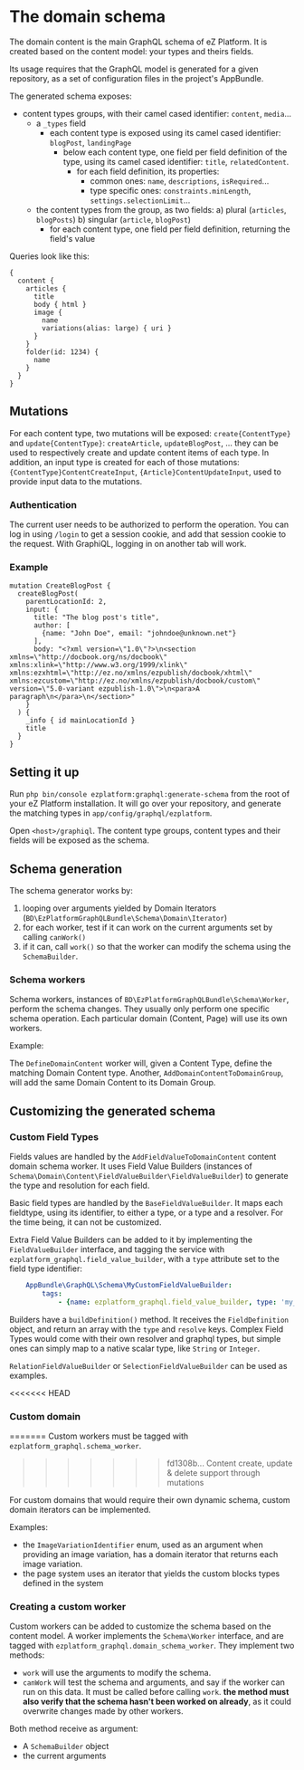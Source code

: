 # The domain schema

The domain content is the main GraphQL schema of eZ Platform. It is created based on the content model: 
your types and theirs fields.

Its usage requires that the GraphQL model is generated for a given repository,
as a set of configuration files in the project's AppBundle.

The generated schema exposes:
- content types groups, with their camel cased identifier: `content`, `media`...
    - a `_types` field
        - each content type is exposed using its camel cased identifier: `blogPost`, `landingPage`
            - below each content type, one field per field definition of the type, using its
              camel cased identifier: `title`, `relatedContent`.
                - for each field definition, its properties:
                    - common ones: `name`, `descriptions`, `isRequired`...
                    - type specific ones: `constraints.minLength`, `settings.selectionLimit`...
    - the content types from the group, as two fields:
        a) plural (`articles`, `blogPosts`)
        b) singular (`article`, `blogPost`)
        - for each content type, one field per field definition, returning the field's value

Queries look like this:

```
{
  content {
    articles {
      title
      body { html }
      image {
        name
        variations(alias: large) { uri }
      }
    }
    folder(id: 1234) {
      name
    }
  }
}
```

## Mutations
For each content type, two mutations will be exposed: `create{ContentType}` and `update{ContentType}`:
`createArticle`, `updateBlogPost`, ... they can be used to respectively create and update content items
of each type. In addition, an input type is created for each of those mutations: `{ContentType}ContentCreateInput`,
`{Article}ContentUpdateInput`, used to provide input data to the mutations.

### Authentication
The current user needs to be authorized to perform the operation. You can log in using `/login` to get a session cookie,
and add that session cookie to the request. With GraphiQL, logging in on another tab will work.

### Example

```
mutation CreateBlogPost {
  createBlogPost(
    parentLocationId: 2,
    input: {
      title: "The blog post's title",
      author: [
        {name: "John Doe", email: "johndoe@unknown.net"}
      ],
      body: "<?xml version=\"1.0\"?>\n<section xmlns=\"http://docbook.org/ns/docbook\" xmlns:xlink=\"http://www.w3.org/1999/xlink\" xmlns:ezxhtml=\"http://ez.no/xmlns/ezpublish/docbook/xhtml\" xmlns:ezcustom=\"http://ez.no/xmlns/ezpublish/docbook/custom\" version=\"5.0-variant ezpublish-1.0\">\n<para>A paragraph\n</para>\n</section>"
    }
  ) {
    _info { id mainLocationId }
    title
  }
}
```


## Setting it up

Run `php bin/console ezplatform:graphql:generate-schema` from the root of your
eZ Platform installation. It will go over your repository, and generate the matching
types in `app/config/graphql/ezplatform`.

Open `<host>/graphiql`. The content type groups, content types and their fields
will be exposed as the schema.

## Schema generation

The schema generator works by:
1. looping over arguments yielded by Domain Iterators (`BD\EzPlatformGraphQLBundle\Schema\Domain\Iterator`)
2. for each worker, test if it can work on the current arguments set by calling `canWork()`
3. if it can, call `work()` so that the worker can modify the schema using the `SchemaBuilder`.

### Schema workers

Schema workers, instances of `BD\EzPlatformGraphQLBundle\Schema\Worker`, perform the schema changes. They usually only perform one specific schema operation. Each particular domain (Content, Page) will use its own workers.

Example:

The `DefineDomainContent` worker will, given a Content Type, define the matching Domain Content type.
Another, `AddDomainContentToDomainGroup`, will add the same Domain Content to its Domain Group.

## Customizing the generated schema

### Custom Field Types

Fields values are handled by the `AddFieldValueToDomainContent` content domain schema worker. It uses Field Value Builders (instances of `Schema\Domain\Content\FieldValueBuilder\FieldValueBuilder`) to generate the type and resolution for each field.

Basic field types are handled by the `BaseFieldValueBuilder`. It maps each fieldtype, using its identifier, to either a type, or a type and a resolver. For the time being, it can not be customized.

Extra Field Value Builders can be added to it by implementing the `FieldValueBuilder` interface, and tagging the service with `ezplatform_graphql.field_value_builder`, with a `type` attribute set to the field type identifier:

```yaml
    AppBundle\GraphQL\Schema\MyCustomFieldValueBuilder:
        tags:
            - {name: ezplatform_graphql.field_value_builder, type: 'my_custom_field'}
```

Builders have a `buildDefinition()` method. It receives the `FieldDefinition` object, and return an array with the `type` and `resolve` keys. Complex Field Types would come with their own resolver and graphql types, but simple ones can simply map to a native scalar type, like `String` or `Integer`.

`RelationFieldValueBuilder` or `SelectionFieldValueBuilder` can be used as examples.

<<<<<<< HEAD
### Custom domain
=======
Custom workers must be tagged with `ezplatform_graphql.schema_worker`.
>>>>>>> fd1308b... Content create, update & delete support through mutations

For custom domains that would require their own dynamic schema, custom domain iterators can be implemented. 

Examples:

- the `ImageVariationIdentifier` enum, used as an argument when providing an image variation, has a domain iterator that returns each image variation.
- the page system uses an iterator that yields the custom blocks types defined in the system

### Creating a custom worker

Custom workers can be added to customize the schema based on the content model. A worker implements the `Schema\Worker` interface, and are tagged with `ezplatform_graphql.domain_schema_worker`. They implement two methods:

- `work` will use the arguments to modify the schema.
- `canWork` will test the schema and arguments, and say if the worker can run on this data.
  It must be called before calling `work`.
  **the method must also verify that the schema hasn't been worked on already**, as it could overwrite changes made by other workers.

Both method receive as argument:

- A `SchemaBuilder` object
- the current arguments

